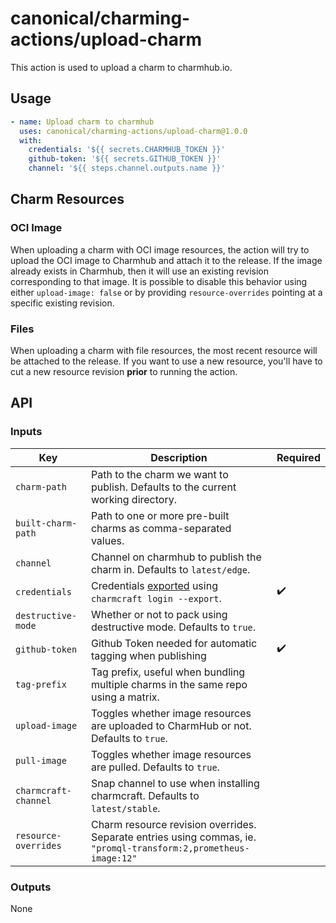 # canonical/charming-actions/upload-charm

This action is used to upload a charm to charmhub.io.

## Usage

```yaml
- name: Upload charm to charmhub
  uses: canonical/charming-actions/upload-charm@1.0.0
  with:
    credentials: '${{ secrets.CHARMHUB_TOKEN }}'
    github-token: '${{ secrets.GITHUB_TOKEN }}'
    channel: '${{ steps.channel.outputs.name }}'
```

## Charm Resources

### OCI Image

When uploading a charm with OCI image resources, the action will try to upload the OCI image to Charmhub
and attach it to the release. If the image already exists in Charmhub, then it will use an existing revision
corresponding to that image. It is possible to disable this behavior using either `upload-image: false`
or by providing `resource-overrides` pointing at a specific existing revision.

### Files

When uploading a charm with file resources, the most recent resource will be attached to the release.
If you want to use a new resource, you'll have to cut a new resource revision **prior** to running the action.

## API

### Inputs

| Key                  | Description                                                                                                      | Required |
| -------------------- | ---------------------------------------------------------------------------------------------------------------- | -------- |
| `charm-path`         | Path to the charm we want to publish. Defaults to the current working directory.                                 |          |
| `built-charm-path`   | Path to one or more pre-built charms as comma-separated values.                                                  |          |
| `channel`            | Channel on charmhub to publish the charm in. Defaults to `latest/edge`.                                          |          |
| `credentials`        | Credentials [exported](https://juju.is/docs/sdk/remote-env-auth) using `charmcraft login --export`.              | ✔️       |
| `destructive-mode`   | Whether or not to pack using destructive mode. Defaults to `true`.                                               |          |
| `github-token`       | Github Token needed for automatic tagging when publishing                                                        | ✔️       |
| `tag-prefix`         | Tag prefix, useful when bundling multiple charms in the same repo using a matrix.                                |          |
| `upload-image`       | Toggles whether image resources are uploaded to CharmHub or not. Defaults to `true`.                             |          |
| `pull-image`         | Toggles whether image resources are pulled. Defaults to `true`.                                                  |          |
| `charmcraft-channel` | Snap channel to use when installing charmcraft. Defaults to `latest/stable`.                                     |          |
| `resource-overrides` | Charm resource revision overrides. Separate entries using commas, ie. `"promql-transform:2,prometheus-image:12"` |          |

### Outputs

None
